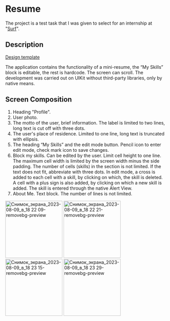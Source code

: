 # Resume
The project is a test task that I was given to select for an internship at "[Surf](https://surf.ru/)".

## Description
[Design template](https://www.figma.com/file/xfRZ6MHiLNO9BSUN9uVhnN/iOS-%D0%97%D0%B0%D0%B4%D0%B0%D0%BD%D0%B8%D1%8F?type=design&node-id=1-108&mode=design&t=qgXnoInFfN3C86nH-0)

The application contains the functionality of a mini-resume, the “My Skills” block is editable, the rest is hardcode. The screen can scroll.
The development was carried out on UIKit without third-party libraries, only by native means.

## Screen Composition
1) Heading "Profile".
2) User photo.
3) The motto of the user, brief information. The label is limited to two lines, long text is cut off with three dots.
4) The user's place of residence. Limited to one line, long text is truncated with ellipsis. 
5) The heading “My Skills” and the edit mode button. Pencil icon to enter edit mode, check mark icon to save changes.
6) Block my skills. Can be edited by the user. Limit cell height to one line. The maximum cell width is limited by the screen width minus the side padding. The number of cells (skills) in the section is not limited. If the text does not fit, abbreviate with three dots.
In edit mode, a cross is added to each cell with a skill, by clicking on which, the skill is deleted. A cell with a plus sign is also added, by clicking on which a new skill is added. The skill is entered through the native Alert View.
7) About Me. Text block. The number of lines is not limited.

<img width="178" alt="Снимок_экрана_2023-08-09_в_18 22 09-removebg-preview" src="https://github.com/EK14/Resume/assets/75206974/2bc8fcfb-0772-4ce5-be2c-8acd12e17998">
<img width="178" alt="Снимок_экрана_2023-08-09_в_18 22 21-removebg-preview" src="https://github.com/EK14/Resume/assets/75206974/deb325b1-9c11-4698-a6b3-885622ba9450">
<img width="178" alt="Снимок_экрана_2023-08-09_в_18 23 15-removebg-preview" src="https://github.com/EK14/Resume/assets/75206974/8a5a11a7-b1f6-4b7c-884d-d0796982cea1">
<img width="178" alt="Снимок_экрана_2023-08-09_в_18 23 29-removebg-preview" src="https://github.com/EK14/Resume/assets/75206974/db1aa2c1-111e-4494-91b3-76127ef472a2">




